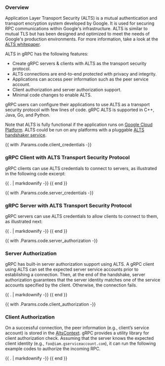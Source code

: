 ### Overview

Application Layer Transport Security (ALTS) is a mutual authentication and
transport encryption system developed by Google. It is used for securing RPC
communications within Google's infrastructure. ALTS is similar to mutual TLS
but has been designed and optimized to meet the needs of Google's production
environments. For more information, take a look at the
[ALTS whitepaper](https://cloud.google.com/security/encryption-in-transit/application-layer-transport-security).

ALTS in gRPC has the following features:

-   Create gRPC servers & clients with ALTS as the transport security protocol.
-   ALTS connections are end-to-end protected with privacy and integrity.
-   Applications can access peer information such as the peer service account.
-   Client authorization and server authorization support.
-   Minimal code changes to enable ALTS.

gRPC users can configure their applications to use ALTS as a transport security
protocol with few lines of code. gRPC ALTS is supported in C++, Java, Go, and
Python.

Note that ALTS is fully functional if the application runs on
[Google Cloud Platform](https://cloud.google.com/). ALTS could be run on any
platforms with a pluggable
[ALTS handshaker service](https://github.com/grpc/grpc/blob/7e367da22a137e2e7caeae8342c239a91434ba50/src/proto/grpc/gcp/handshaker.proto#L224-L234).

{{ with .Params.code.client_credentials -}}
### gRPC Client with ALTS Transport Security Protocol

gRPC clients can use ALTS credentials to connect to servers, as illustrated in
the following code excerpt:

{{ . | markdownify -}}
{{ end }}

{{ with .Params.code.server_credentials -}}
### gRPC Server with ALTS Transport Security Protocol

gRPC servers can use ALTS credentials to allow clients to connect to them, as
illustrated next:

{{ . | markdownify -}}
{{ end }}

{{ with .Params.code.server_authorization -}}
### Server Authorization

gRPC has built-in server authorization support using ALTS. A gRPC client using
ALTS can set the expected server service accounts prior to establishing a
connection. Then, at the end of the handshake, server authorization guarantees
that the server identity matches one of the service accounts specified
by the client. Otherwise, the connection fails.

{{ . | markdownify -}}
{{ end }}

{{ with .Params.code.client_authorization -}}
### Client Authorization

On a successful connection, the peer information (e.g., client’s service
account) is stored in the [AltsContext][]. gRPC provides a utility library for
client authorization check. Assuming that the server knows the expected client
identity (e.g., `foo@iam.gserviceaccount.com`), it can run the following example
codes to authorize the incoming RPC.

[AltsContext]: https://github.com/grpc/grpc/blob/master/src/proto/grpc/gcp/altscontext.proto

{{ . | markdownify -}}
{{ end }}
